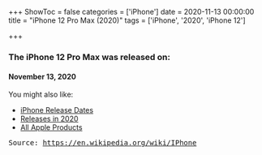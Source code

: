 +++
ShowToc = false
categories = ['iPhone']
date = 2020-11-13 00:00:00
title = "iPhone 12 Pro Max (2020)"
tags = ['iPhone', '2020', 'iPhone 12']

+++

### The iPhone 12 Pro Max was released on: 
#### November 13, 2020


<!--more-->


    
You might also like:

- [iPhone Release Dates](https://AppleReleaseDate.com//categories/iphone/)
- [Releases in 2020](https://AppleReleaseDate.com//tags/2020/)
- [All Apple Products](https://AppleReleaseDate.com//categories/)



<kbd> Source: https://en.wikipedia.org/wiki/IPhone</kbd>

